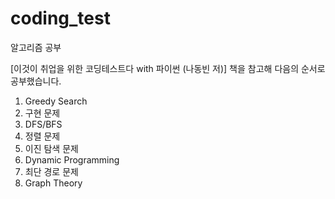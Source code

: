 # coding_test
알고리즘 공부

[이것이 취업을 위한 코딩테스트다 with 파이썬 (나동빈 저)] 책을 참고해 다음의 순서로 공부했습니다.

1. Greedy Search
2. 구현 문제
3. DFS/BFS
4. 정렬 문제
5. 이진 탐색 문제
6. Dynamic Programming
7. 최단 경로 문제
8. Graph Theory
